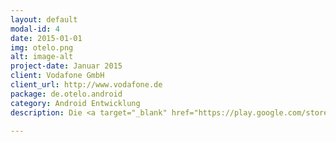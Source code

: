 ```yaml
---
layout: default
modal-id: 4
date: 2015-01-01
img: otelo.png
alt: image-alt
project-date: Januar 2015
client: Vodafone GmbH
client_url: http://www.vodafone.de
package: de.otelo.android
category: Android Entwicklung
description: Die <a target="_blank" href="https://play.google.com/store/apps/details?id=de.otelo.android">Otelo</a> App bietet Pre-Paid- und Vertragskunden von Otelo die Möglichkeit Informationen über ihren Tarif und ihre Tarifoptionen abzurufen. Neben der Anzeige von Inklusivminuten, Datenvolumen und der Verbrauchsanzeige bietet sie auch die Möglichkeite weitere Tarifoptionen hinzuzubuchen. <br /><br />Die Arbeit an dieser Applikation erfolgte für die EmotionTouch GmbH. 

---
```

